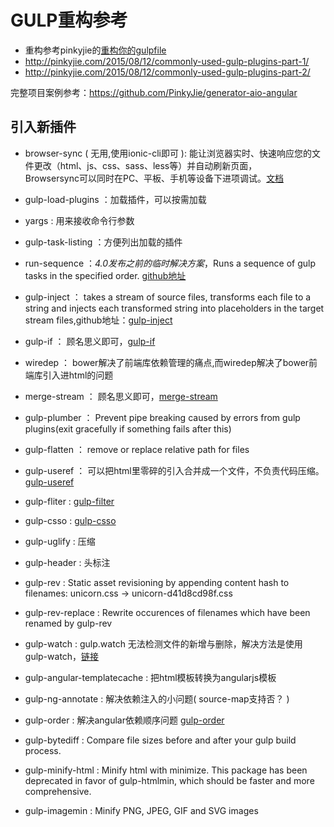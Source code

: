 # GULP重构参考
- 重构参考pinkyjie的[重构你的gulpfile](http://pinkyjie.com/2015/03/24/refactor-your-gulpfile)
- http://pinkyjie.com/2015/08/12/commonly-used-gulp-plugins-part-1/
- http://pinkyjie.com/2015/08/12/commonly-used-gulp-plugins-part-2/  

完整项目案例参考：https://github.com/PinkyJie/generator-aio-angular  


## 引入新插件
* browser-sync ( 无用,使用ionic-cli即可 ): 能让浏览器实时、快速响应您的文件更改（html、js、css、sass、less等）并自动刷新页面，  
                 Browsersync可以同时在PC、平板、手机等设备下进项调试。[文档](http://www.browsersync.cn/docs)  
* gulp-load-plugins ：加载插件，可以按需加载
* yargs : 用来接收命令行参数 
* gulp-task-listing ：方便列出加载的插件
* run-sequence ：*4.0发布之前的临时解决方案*，Runs a sequence of gulp tasks in the specified order. [github地址](https://github.com/OverZealous/run-sequence)
* gulp-inject ： takes a stream of source files, transforms each file to a string and injects each transformed string 
                 into placeholders in the target stream files,github地址：[gulp-inject](https://github.com/klei/gulp-inject)
* gulp-if ： 顾名思义即可，[gulp-if](https://github.com/robrich/gulp-if)
* wiredep ： bower解决了前端库依赖管理的痛点,而wiredep解决了bower前端库引入进html的问题
* merge-stream ：  顾名思义即可，[merge-stream](https://github.com/grncdr/merge-stream)
* gulp-plumber ： Prevent pipe breaking caused by errors from gulp plugins(exit gracefully if something fails after this)
* gulp-flatten ： remove or replace relative path for files
* gulp-useref ： 可以把html里零碎的引入合并成一个文件，不负责代码压缩。[gulp-useref](https://www.npmjs.com/package/gulp-useref)
* gulp-fliter : [gulp-filter](https://www.npmjs.com/package/gulp-filter)
* gulp-csso : [gulp-csso](https://www.npmjs.com/package/gulp-csso)
* gulp-uglify : 压缩
* gulp-header : 头标注
* gulp-rev : Static asset revisioning by appending content hash to filenames: unicorn.css → unicorn-d41d8cd98f.css
* gulp-rev-replace : Rewrite occurences of filenames which have been renamed by gulp-rev
* gulp-watch : gulp.watch 无法检测文件的新增与删除，解决方法是使用 gulp-watch，[链接](http://stackoverflow.com/questions/22391527/gulps-gulp-watch-not-triggered-for-new-or-deleted-files)

* gulp-angular-templatecache : 把html模板转换为angularjs模板 
* gulp-ng-annotate : 解决依赖注入的小问题( source-map支持否？ )
* gulp-order : 解决angular依赖顺序问题  [gulp-order](https://github.com/sirlantis/gulp-order)  

* gulp-bytediff : Compare file sizes before and after your gulp build process.
* gulp-minify-html : Minify html with minimize.
                     This package has been deprecated in favor of gulp-htmlmin, which should be faster and more comprehensive.
* gulp-imagemin : Minify PNG, JPEG, GIF and SVG images
